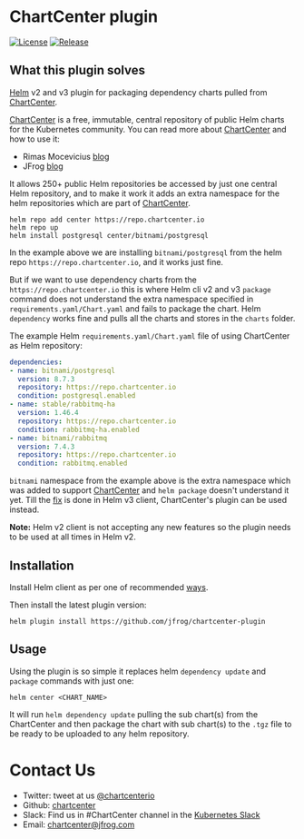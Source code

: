 # ChartCenter plugin

[![License](https://img.shields.io/badge/License-Apache%202.0-blue.svg)](https://opensource.org/licenses/Apache-2.0)
[![Release](https://img.shields.io/github/release/jfrog/chartcenter-plugin.svg?style=flat-square)](https://github.com/jfrog/chartcenter-plugin/releases/latest)

## What this plugin solves

[Helm](https://helm.sh) v2 and v3 plugin for packaging dependency charts pulled from [ChartCenter](https://chartcenter.io).

[ChartCenter](https://chartcenter.io) is a free, immutable, central repository of public Helm charts for the Kubernetes community.
You can read more about [ChartCenter](https://chartcenter.io) and how to use it:
- Rimas Mocevicius [blog](https://rimusz.net/chartcenter)
- JFrog [blog](https://jfrog.com/resource-center/?src=chartcenter)

It allows 250+ public Helm repositories be accessed by just one central Helm repository, and to make it work it adds an extra namespace for the helm repositories which are part of [ChartCenter](https://chartcenter.io).

```console
helm repo add center https://repo.chartcenter.io
helm repo up
helm install postgresql center/bitnami/postgresql
```

In the example above we are installing `bitnami/postgresql` from the helm repo `https://repo.chartcenter.io`, and it works just fine.

But if we want to use dependency charts from the `https://repo.chartcenter.io` this is where Helm cli v2 and v3 `package` command does not understand the extra namespace specified in `requirements.yaml/Chart.yaml` and fails to package the chart. Helm `dependency` works fine and pulls all the charts and stores in the `charts` folder.

The example Helm `requirements.yaml/Chart.yaml` file of using ChartCenter as Helm repository:

```yaml
dependencies:
- name: bitnami/postgresql
  version: 8.7.3
  repository: https://repo.chartcenter.io
  condition: postgresql.enabled
- name: stable/rabbitmq-ha
  version: 1.46.4
  repository: https://repo.chartcenter.io
  condition: rabbitmq-ha.enabled
- name: bitnami/rabbitmq
  version: 7.4.3
  repository: https://repo.chartcenter.io
  condition: rabbitmq.enabled
```

`bitnami` namespace from the example above is the extra namespace which was added to support [ChartCenter](https://chartcenter.io) and `helm package` doesn't understand it yet. Till the [fix](https://github.com/helm/helm/issues/8537) is done in Helm v3 client, ChartCenter's plugin can be used instead.

**Note:** Helm v2 client is not accepting any new features so the plugin needs to be used at all times in Helm v2.
 

## Installation

Install Helm client as per one of recommended [ways](https://helm.sh/docs/intro/install/).

Then install the latest plugin version:

```console
helm plugin install https://github.com/jfrog/chartcenter-plugin
```

## Usage

Using the plugin is so simple it replaces helm `dependency update` and `package` commands with just one:

```console
helm center <CHART_NAME>
```

It will run `helm dependency update` pulling the sub chart(s) from the ChartCenter and then package the chart with sub chart(s) to the `.tgz` file to be ready to be uploaded to any helm repository.


# Contact Us

* Twitter: tweet at us [@chartcenterio](https://twitter.com/chartcenterio)
* Github: [chartcenter](https://github.com/jfrog/chartcenter)
* Slack: Find us in #ChartCenter channel in the [Kubernetes Slack](https://kubernetes.slack.com/)
* Email: chartcenter@jfrog.com
